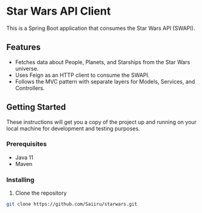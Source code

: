 # Star Wars API Client

This is a Spring Boot application that consumes the Star Wars API (SWAPI).

## Features

- Fetches data about People, Planets, and Starships from the Star Wars universe.
- Uses Feign as an HTTP client to consume the SWAPI.
- Follows the MVC pattern with separate layers for Models, Services, and Controllers.

## Getting Started

These instructions will get you a copy of the project up and running on your local machine for development and testing purposes.

### Prerequisites

- Java 11
- Maven

### Installing

1. Clone the repository
```bash
git clone https://github.com/Saiiru/starwars.git
